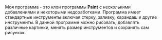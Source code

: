 Моя программа - это клон программы **Paint** с несколькими добавлениями и некоторыми недоработками. Программа имеет стандартные инструменты включая стерку, заливку, карандаш и другие инструменты.
В данной программе можно рисовать, добавлять различные картинки, менять размер инструментов и сохранять сам рисункок.